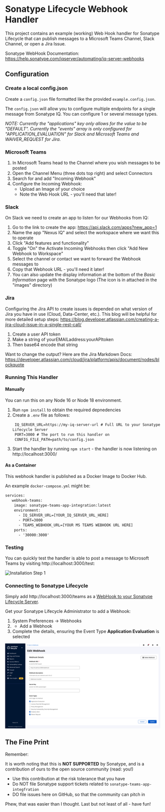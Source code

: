 # Sonatype Lifecycle Webhook Handler

This project contains an example (working) Web Hook handler for Sonatype Lifecycle that can publish messages to a Microsoft Teams Channel, Slack Channel, or open a Jira Issue.

Sonatype WebHook Documentation: https://help.sonatype.com/iqserver/automating/iq-server-webhooks


## Configuration


### Create a local config.json

Create a `config.json` file formatted like the provided `example.config.json`.

The `config.json` will allow you to configure multiple endpoints for a single message from Sonatype IQ. You can configure 1 or several message types.

*NOTE: Currently the "applications" key only allows for the value to be "DEFAULT". Currently the "events" array is only configured for "APPLICATION_EVALUATION" for Slack and Microsoft Teams and WAIVER_REQUEST for Jira.*



### Microsoft Teams

1. In Microsoft Teams head to the Channel where you wish messages to be posted
2. Open the Channel Menu (three dots top right) and select Connectors
3. Search for and add "Incoming Webhook"
4. Configure the Incoming Webhook:
   - Upload an Image of your choice
   - Note the Web Hook URL - you'll need that later!



### Slack

On Slack we need to create an app to listen for our Webhooks from IQ:
1. Go to the link to create the app: https://api.slack.com/apps?new_app=1
2. Name the app "Nexus IQ" and select the workspace where we want this to operate
3. Click "Add features and functionality"
4. Toggle "On" the Activate Incoming Webhooks then click "Add New Webhook to Workspace"
5. Select the channel or contact we want to forward the Webhook messages to
6. Copy that Webhook URL - you'll need it later!
7. You can also update the display information at the bottom of the *Basic Information* page with the Sonatype logo (The icon is in attached in the "images" directory)



### Jira

Configuring the Jira API to create issues is depended on what version of Jira you have in use (Cloud, Data-Center, etc.). This blog will be helpful for more detailed setup steps: https://blog.developer.atlassian.com/creating-a-jira-cloud-issue-in-a-single-rest-call/

1. Create a user API token
2. Make a string of yourEMAILaddress:yourAPItoken
3. Then base64 encode that string

Want to change the output? Here are the Jira Markdown Docs: https://developer.atlassian.com/cloud/jira/platform/apis/document/nodes/blockquote


### Running This Handler

#### Manually

You can run this on any Node 16 or Node 18 environment. 

1. Run `npm install` to obtain the required depnedencies
2. Create a `.env` file as follows:
   ```
    IQ_SERVER_URL=https://my-iq-server-url # Full URL to your Sonatype Lifecycle Server
    PORT=3000 # The port to run this handler on
    CONFIG_FILE_PATH=path/to/config.json
   ```
4. Start the handler by running `npm start` - the handler is now listening on http://localhost:3000/

#### As a Container

This webhook handler is published as a Docker Image to Docker Hub.

An example `docker-compose.yml` might be:

```
services:
   webhook-teams:
    image: sonatype-teams-app-integration:latest
    environment:
      - IQ_SERVER_URL=[YOUR_IQ_SERVER_URL_HERE]
      - PORT=3000
      - TEAMS_WEBHOOK_URL=[YOUR MS TEAMS WEBHOOK URL HERE]
    ports:
      - '30000:3000'
```

### Testing

You can quickly test the handler is able to post a message to Microsoft Teams by visiting http://localhost:3000/test:

![Installation Step 1](./images/example-ms-teeams-message.png)

### Connecting to Sonatype Lifecycle

Simply add http://localhost:3000/teams as a [WebHook to your Sonatype Lifecycle Server](https://help.sonatype.com/iqserver/automating/iq-server-webhooks).

Get your Sonatype Lifecycle Administrator to add a Webhook:
1. System Preferences -> Webhooks
2. + Add a Webhook
3. Complete the details, ensuring the Event Type **Application Evaluation** is selected

![Installation Step 1](./images/sonatype-iq-add-webhook.png)



## The Fine Print

Remember:

It is worth noting that this is **NOT SUPPORTED** by Sonatype, and is a contribution of ours to the open source
community (read: you!)

* Use this contribution at the risk tolerance that you have
* Do NOT file Sonatype support tickets related to `sonatype-teams-app-integfration`
* DO file issues here on GitHub, so that the community can pitch in

Phew, that was easier than I thought. Last but not least of all - have fun!
